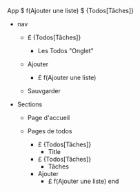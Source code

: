 App
$ f(Ajouter une liste)
$ {Todos[Tâches]}

* nav
    * £ {Todos[Tâches]}
        * Les Todos "Onglet"

    * Ajouter
        * £ f(Ajouter une liste)

    * Sauvgarder

* Sections
    * Page d'accueil

    * Pages de todos
        * £ {Todos[Tâches]}
            * Title
        * £ {Todos[Tâches]}
            * Tâches
        * Ajouter
            * £ f(Ajouter une liste)
end